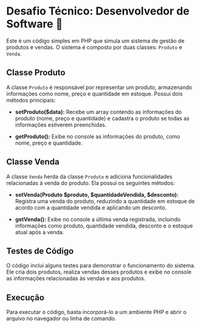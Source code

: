 # Desafio Técnico: Desenvolvedor de Software 🚀

Este é um código simples em PHP que simula um sistema de gestão de produtos e vendas. O sistema é composto por duas classes: `Produto` e `Venda`.

## Classe Produto

A classe `Produto` é responsável por representar um produto, armazenando informações como nome, preço e quantidade em estoque. Possui dois métodos principais:

- **setProduto($data):** Recebe um array contendo as informações do produto (nome, preço e quantidade) e cadastra o produto se todas as informações estiverem preenchidas.

- **getProduto():** Exibe no console as informações do produto, como nome, preço e quantidade.

## Classe Venda

A classe `Venda` herda da classe `Produto` e adiciona funcionalidades relacionadas à venda do produto. Ela possui os seguintes métodos:

- **setVenda(Produto $produto, $quantidadeVendida, $desconto):** Registra uma venda do produto, reduzindo a quantidade em estoque de acordo com a quantidade vendida e aplicando um desconto.

- **getVenda():** Exibe no console a última venda registrada, incluindo informações como produto, quantidade vendida, desconto e o estoque atual após a venda.

## Testes de Código

O código inclui alguns testes para demonstrar o funcionamento do sistema. Ele cria dois produtos, realiza vendas desses produtos e exibe no console as informações relacionadas às vendas e aos produtos.

## Execução

Para executar o código, basta incorporá-lo a um ambiente PHP e abrir o arquivo no navegador ou linha de comando.


